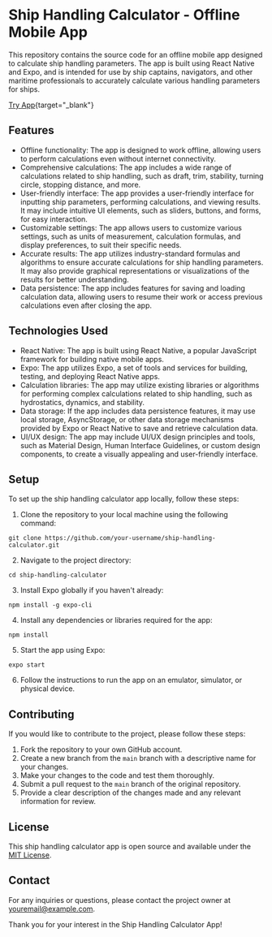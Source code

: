 # Ship Handling Calculator - Offline Mobile App

This repository contains the source code for an offline mobile app designed to calculate ship handling parameters. The app is built using React Native and Expo, and is intended for use by ship captains, navigators, and other maritime professionals to accurately calculate various handling parameters for ships.

[Try App](https://expo.dev/@pharaohmak/ShipHandlingCalculator){target="_blank"}

## Features

- Offline functionality: The app is designed to work offline, allowing users to perform calculations even without internet connectivity.
- Comprehensive calculations: The app includes a wide range of calculations related to ship handling, such as draft, trim, stability, turning circle, stopping distance, and more.
- User-friendly interface: The app provides a user-friendly interface for inputting ship parameters, performing calculations, and viewing results. It may include intuitive UI elements, such as sliders, buttons, and forms, for easy interaction.
- Customizable settings: The app allows users to customize various settings, such as units of measurement, calculation formulas, and display preferences, to suit their specific needs.
- Accurate results: The app utilizes industry-standard formulas and algorithms to ensure accurate calculations for ship handling parameters. It may also provide graphical representations or visualizations of the results for better understanding.
- Data persistence: The app includes features for saving and loading calculation data, allowing users to resume their work or access previous calculations even after closing the app.

## Technologies Used

- React Native: The app is built using React Native, a popular JavaScript framework for building native mobile apps.
- Expo: The app utilizes Expo, a set of tools and services for building, testing, and deploying React Native apps.
- Calculation libraries: The app may utilize existing libraries or algorithms for performing complex calculations related to ship handling, such as hydrostatics, dynamics, and stability.
- Data storage: If the app includes data persistence features, it may use local storage, AsyncStorage, or other data storage mechanisms provided by Expo or React Native to save and retrieve calculation data.
- UI/UX design: The app may include UI/UX design principles and tools, such as Material Design, Human Interface Guidelines, or custom design components, to create a visually appealing and user-friendly interface.

## Setup

To set up the ship handling calculator app locally, follow these steps:

1. Clone the repository to your local machine using the following command:
```
git clone https://github.com/your-username/ship-handling-calculator.git
```
2. Navigate to the project directory:
```
cd ship-handling-calculator
```
3. Install Expo globally if you haven't already:
```
npm install -g expo-cli
```
4. Install any dependencies or libraries required for the app:
```
npm install
```
5. Start the app using Expo:
```
expo start
```
6. Follow the instructions to run the app on an emulator, simulator, or physical device.

## Contributing

If you would like to contribute to the project, please follow these steps:

1. Fork the repository to your own GitHub account.
2. Create a new branch from the `main` branch with a descriptive name for your changes.
3. Make your changes to the code and test them thoroughly.
4. Submit a pull request to the `main` branch of the original repository.
5. Provide a clear description of the changes made and any relevant information for review.

## License

This ship handling calculator app is open source and available under the [MIT License](LICENSE).

## Contact

For any inquiries or questions, please contact the project owner at [youremail@example.com](mailto:youremail@example.com).

Thank you for your interest in the Ship Handling Calculator App!
